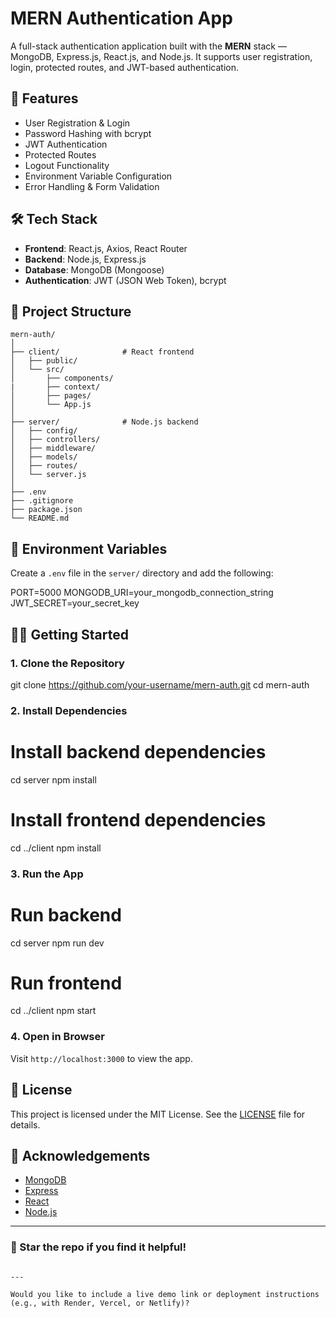 # MERN Authentication App

A full-stack authentication application built with the **MERN** stack — MongoDB, Express.js, React.js, and Node.js. It supports user registration, login, protected routes, and JWT-based authentication.

## 🚀 Features

- User Registration & Login
- Password Hashing with bcrypt
- JWT Authentication
- Protected Routes
- Logout Functionality
- Environment Variable Configuration
- Error Handling & Form Validation

## 🛠 Tech Stack

- **Frontend**: React.js, Axios, React Router
- **Backend**: Node.js, Express.js
- **Database**: MongoDB (Mongoose)
- **Authentication**: JWT (JSON Web Token), bcrypt

## 📂 Project Structure

```
mern-auth/
│
├── client/              # React frontend
│   ├── public/
│   └── src/
│       ├── components/
|       ├── context/
│       ├── pages/
│       └── App.js
│
├── server/              # Node.js backend
│   ├── config/
│   ├── controllers/
│   ├── middleware/
│   ├── models/
│   ├── routes/
│   └── server.js
│
├── .env
├── .gitignore
├── package.json
└── README.md
```

## 🔐 Environment Variables

Create a `.env` file in the `server/` directory and add the following:

PORT=5000
MONGODB_URI=your_mongodb_connection_string
JWT_SECRET=your_secret_key

## 🧑‍💻 Getting Started

### 1. Clone the Repository


git clone https://github.com/your-username/mern-auth.git
cd mern-auth


### 2. Install Dependencies


# Install backend dependencies
cd server
npm install

# Install frontend dependencies
cd ../client
npm install


### 3. Run the App


# Run backend
cd server
npm run dev

# Run frontend
cd ../client
npm start


### 4. Open in Browser

Visit `http://localhost:3000` to view the app.

## 📜 License

This project is licensed under the MIT License. See the [LICENSE](LICENSE) file for details.

## 🙌 Acknowledgements

- [MongoDB](https://www.mongodb.com/)
- [Express](https://expressjs.com/)
- [React](https://reactjs.org/)
- [Node.js](https://nodejs.org/)

---

### 🌟 Star the repo if you find it helpful!
```

---

Would you like to include a live demo link or deployment instructions (e.g., with Render, Vercel, or Netlify)?
